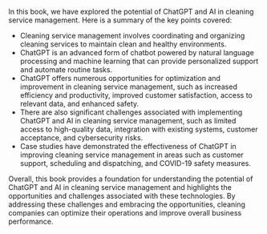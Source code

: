 

In this book, we have explored the potential of ChatGPT and AI in cleaning service management. Here is a summary of the key points covered:

* Cleaning service management involves coordinating and organizing cleaning services to maintain clean and healthy environments.
* ChatGPT is an advanced form of chatbot powered by natural language processing and machine learning that can provide personalized support and automate routine tasks.
* ChatGPT offers numerous opportunities for optimization and improvement in cleaning service management, such as increased efficiency and productivity, improved customer satisfaction, access to relevant data, and enhanced safety.
* There are also significant challenges associated with implementing ChatGPT and AI in cleaning service management, such as limited access to high-quality data, integration with existing systems, customer acceptance, and cybersecurity risks.
* Case studies have demonstrated the effectiveness of ChatGPT in improving cleaning service management in areas such as customer support, scheduling and dispatching, and COVID-19 safety measures.

Overall, this book provides a foundation for understanding the potential of ChatGPT and AI in cleaning service management and highlights the opportunities and challenges associated with these technologies. By addressing these challenges and embracing the opportunities, cleaning companies can optimize their operations and improve overall business performance.
